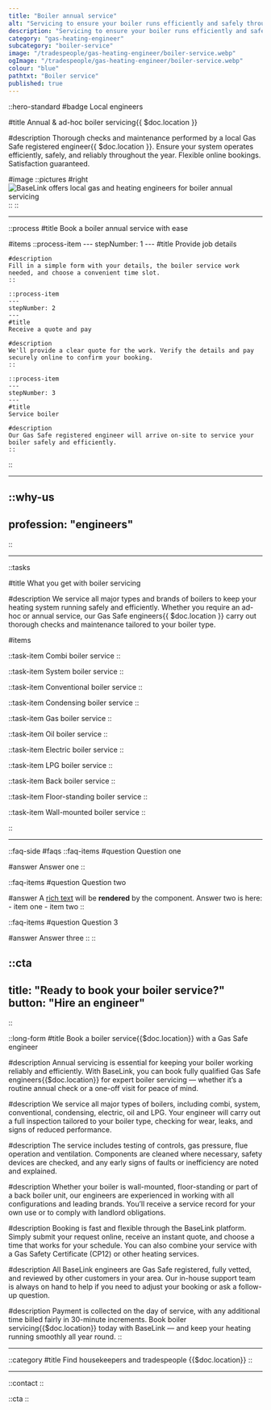 ```yaml
---
title: "Boiler annual service"
alt: "Servicing to ensure your boiler runs efficiently and safely throughout the year"
description: "Servicing to ensure your boiler runs efficiently and safely throughout the year"
category: "gas-heating-engineer"
subcategory: "boiler-service"
image: "/tradespeople/gas-heating-engineer/boiler-service.webp"
ogImage: "/tradespeople/gas-heating-engineer/boiler-service.webp"
colour: "blue"
pathtxt: "Boiler service"
published: true
---
```


::hero-standard
#badge
Local engineers

#title
Annual & ad-hoc boiler servicing{{ $doc.location }}

#description
Thorough checks and maintenance performed by a local Gas Safe registered engineer{{ $doc.location }}. Ensure your system operates efficiently, safely, and reliably throughout the year. Flexible online bookings. Satisfaction guaranteed.

#image
    ::pictures
    #right
    ![BaseLink offers local gas and heating engineers for boiler annual servicing](/tradespeople/gas-heating-engineer/boiler-service.webp)
    ::
::

---

::process
#title
Book a boiler annual service with ease

#items
    ::process-item
    ---
    stepNumber: 1
    ---
    #title
    Provide job details

    #description
    Fill in a simple form with your details, the boiler service work needed, and choose a convenient time slot.
    ::
    
    ::process-item
    ---
    stepNumber: 2
    ---
    #title
    Receive a quote and pay

    #description
    We'll provide a clear quote for the work. Verify the details and pay securely online to confirm your booking.
    ::

    ::process-item
    ---
    stepNumber: 3
    ---
    #title
    Service boiler

    #description
    Our Gas Safe registered engineer will arrive on-site to service your boiler safely and efficiently.
    ::
::

---

::why-us
---
profession: "engineers"
---
::

---

::tasks

#title
What you get with boiler servicing

#description
We service all major types and brands of boilers to keep your heating system running safely and efficiently. Whether you require an ad-hoc or annual service, our Gas Safe engineers{{ $doc.location }} carry out thorough checks and maintenance tailored to your boiler type.

#items

  ::task-item
  Combi boiler service
  ::

  ::task-item
  System boiler service
  ::

  ::task-item
  Conventional boiler service
  ::

  ::task-item
  Condensing boiler service
  ::

  ::task-item
  Gas boiler service
  ::

  ::task-item
  Oil boiler service
  ::

  ::task-item
  Electric boiler service
  ::

  ::task-item
  LPG boiler service
  ::

  ::task-item
  Back boiler service
  ::

  ::task-item
  Floor-standing boiler service
  ::

  ::task-item
  Wall-mounted boiler service
  ::

::

---

::faq-side
#faqs
  ::faq-items
  #question
  Question one

  #answer
  Answer one
  ::

  ::faq-items
  #question
  Question two

  #answer
  A [rich text](/services/commercial-cleaning) will be **rendered** by the component.
  Answer two is here:
    - item one
    - item two
  ::

  ::faq-items
  #question
  Question 3

  #answer
  Answer three
  ::
::

::cta
---
title: "Ready to book your boiler service?"
button: "Hire an engineer"
---
::

::long-form
#title
Book a boiler service{{$doc.location}} with a Gas Safe engineer

#description
Annual servicing is essential for keeping your boiler working reliably and efficiently. With BaseLink, you can book fully qualified Gas Safe engineers{{$doc.location}} for expert boiler servicing — whether it’s a routine annual check or a one-off visit for peace of mind.

#description
We service all major types of boilers, including combi, system, conventional, condensing, electric, oil and LPG. Your engineer will carry out a full inspection tailored to your boiler type, checking for wear, leaks, and signs of reduced performance.

#description
The service includes testing of controls, gas pressure, flue operation and ventilation. Components are cleaned where necessary, safety devices are checked, and any early signs of faults or inefficiency are noted and explained.

#description
Whether your boiler is wall-mounted, floor-standing or part of a back boiler unit, our engineers are experienced in working with all configurations and leading brands. You’ll receive a service record for your own use or to comply with landlord obligations.

#description
Booking is fast and flexible through the BaseLink platform. Simply submit your request online, receive an instant quote, and choose a time that works for your schedule. You can also combine your service with a Gas Safety Certificate (CP12) or other heating services.

#description
All BaseLink engineers are Gas Safe registered, fully vetted, and reviewed by other customers in your area. Our in-house support team is always on hand to help if you need to adjust your booking or ask a follow-up question.

#description
Payment is collected on the day of service, with any additional time billed fairly in 30-minute increments. Book boiler servicing{{$doc.location}} today with BaseLink — and keep your heating running smoothly all year round.
::

---

::category
#title
Find housekeepers and tradespeople {{$doc.location}}
::

---

::contact
::

::cta
::